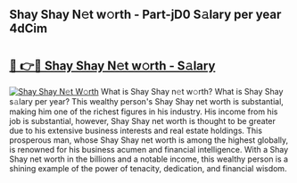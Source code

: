 ## Shay Shay N𝚎t w𝚘rth - Part-jD0 S𝚊lary per year 4dCim

# <h2><a href="http://gc3618r.nevu.top/?p=Shay+Shay">🔗 👉🔴 Shay Shay N𝚎t w𝚘rth - S𝚊lary</a></h2>

[![Shay Shay N𝚎t W𝚘rth](https://i.imgur.com/Oavwk0R.jpeg)](http://gc3618r.nevu.top/?p=Shay+Shay)
What is Shay Shay n𝚎t w𝚘rth? What is Shay Shay s𝚊lary per year?
This wealthy person's Shay Shay net worth is substantial, making him one of the richest figures in his industry. His income from his job is substantial, however, Shay Shay net worth is thought to be greater due to his extensive business interests and real estate holdings. This prosperous man, whose Shay Shay net worth is among the highest globally, is renowned for his business acumen and financial intelligence. With a Shay Shay net worth in the billions and a notable income, this wealthy person is a shining example of the power of tenacity, dedication, and financial wisdom.
